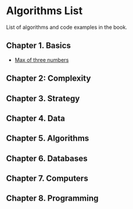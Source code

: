 # Algorithms List

List of algorithms and code examples in the book.

## Chapter 1. Basics

* [Max of three numbers](./01-basics/algorithms/max-of-three-numbers.js)

## Chapter 2: Complexity

## Chapter 3. Strategy

## Chapter 4. Data

## Chapter 5. Algorithms

## Chapter 6. Databases

## Chapter 7. Computers

## Chapter 8. Programming